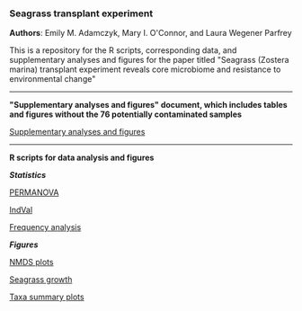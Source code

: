 ### Seagrass transplant experiment

**Authors**: Emily M. Adamczyk, Mary I. O'Connor, and Laura Wegener Parfrey


This is a repository for the R scripts, corresponding data, and supplementary analyses and figures for the paper titled "Seagrass (Zostera marina) transplant experiment reveals core microbiome and resistance to environmental change"

---------------------------------------------------------------------------------------------------------------------------------

**"Supplementary analyses and figures" document, which includes tables and figures without the 76 potentially contaminated samples**

[Supplementary analyses and figures](https://github.com/eadamczyk/seagrass_transplant_experiment/blob/ac83d32c614bd5c8fee3baa5a926a356c83f3853/Adamczyk_SupplementaryAnalysesFigures_MolecularEcology.pdf)

---------------------------------------------------------------------------------------------------------------------------------
**R scripts for data analysis and figures**

***Statistics***

[PERMANOVA](https://github.com/eadamczyk/seagrass_transplant_experiment/tree/main/PERMANOVA)

[IndVal](https://github.com/eadamczyk/seagrass_transplant_experiment/tree/main/IndVal)

[Frequency analysis](https://github.com/eadamczyk/seagrass_transplant_experiment/tree/main/frequency_analysis)

***Figures***

[NMDS plots](https://github.com/eadamczyk/seagrass_transplant_experiment/tree/main/NMDS%20plots)

[Seagrass growth](https://github.com/eadamczyk/seagrass_transplant_experiment/tree/main/seagrass_growth)

[Taxa summary plots](https://github.com/eadamczyk/seagrass_transplant_experiment/tree/main/taxa_summary_plots)



